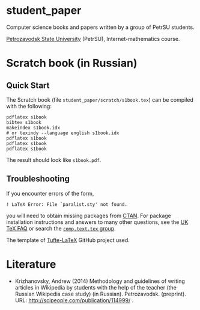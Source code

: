 student_paper
=============

Computer science books and papers written by a group of PetrSU students.

[Petrozavodsk State University](https://en.wikipedia.org/wiki/Petrozavodsk_State_University) (PetrSU), Internet-mathematics course.

# Scratch book (in Russian)

## Quick Start

The Scratch book (file `student_paper/scratch/s1book.tex`) can be compiled with the following:

    pdflatex s1book
    bibtex s1book
    makeindex s1book.idx
    # or texindy --language english s1book.idx
    pdflatex s1book
    pdflatex s1book
    pdflatex s1book

The result should look like `s1book.pdf`.

## Troubleshooting

If you encounter errors of the form,

    ! LaTeX Error: File `paralist.sty' not found.

you will need to obtain missing packages from [CTAN](http://ctan.org).
For package installation instructions and answers to many other
questions, see the [UK TeX FAQ](http://www.tex.ac.uk/faq/) or search the [`comp.text.tex` group](http://groups.google.com/group/comp.text.tex).

The template of [Tufte-LaTeX](https://github.com/Tufte-LaTeX/tufte-latex) GitHub project used.

# Literature

   * Krizhanovsky, Andrew (2014) Methodology and guidelines of writing articles in Wikipedia by students with the help of the teacher (the Russian Wikipedia case study) (in Russian). Petrozavodsk. (preprint). URL: http://scipeople.com/publication/114999/
.
